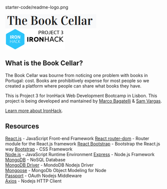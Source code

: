 starter-code/readme-logo.png

<p>
  <a href="https://book-cellar.herokuapp.com/">
	  <img src="https://raw.githubusercontent.com/mbagatelli/project-books/master/starter-code/readme-logo.png" alt="The Book Cellar"><br />
    <img src="https://raw.githubusercontent.com/mbagatelli/project-books/master/starter-code/readme-project3.png" alt="IronHack Project 3: By Marco Bagatelli & Sam Vargas">
  </a>
</p>

## What is the Book Cellar?

The Book Cellar was bourne from noticing one problem with books in Portugal: cost. Books are prohibitively expense for most people so we created a platform where people can share what books they have.

This is Project 3 for IronHack Web Development Bootcamp in Lisbon. This project is being developed and mantained by [Marco Bagatelli](https://github.com/mbagatelli) & [Sam Vargas](https://github.com/svargas-dev).

[Learn more about IronHack](https://www.ironhack.com/en).


## Resources
[React.js](https://reactjs.org/) - JavaScript Front-end Framework
[React router-dom](https://www.npmjs.com/package/react-router-dom) - Router module for the React.js framework
[React Bootstrap](https://www.npmjs.com/package/react-bootstrap) - Bootstrap the React.js way
[Bootstrap](https://getbootstrap.com/) - CSS Framework  
[Node.js](https://nodejs.org/) - JavaScript Runtime Environment
[Express](https://expressjs.com/) - Node.js Framework
[MongoDB](https://docs.mongodb.com/) - NoSQL Database  
[MongoDB Driver](https://mongodb.github.io/node-mongodb-native/) - MondoDB Nodejs Driver  
[Mongoose](https://mongoosejs.com/) - MongoDb Object Modeling for Node  
[Passport](https://date-fns.org/) - OAuth Nodejs Middleware  
[Axios](https://github.com/axios/axios) - Nodejs HTTP Client
